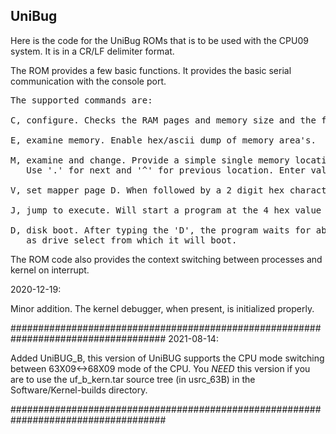 ## UniBug

Here is the code for the UniBug ROMs that is to be used with the CPU09 system. It is in a CR/LF delimiter format.

The ROM provides a few basic functions. It provides the basic serial communication with the console port.

<pre>
The supported commands are:

C, configure. Checks the RAM pages and memory size and the functioning of the system timer

E, examine memory. Enable hex/ascii dump of memory area's.

M, examine and change. Provide a simple single memory location show, next, previous and change function
   Use '.' for next and '^' for previous location. Enter valid hex to change byte content.
   
V, set mapper page D. When followed by a 2 digit hex character that page is mapped in at $D000-$DFFF.

J, jump to execute. Will start a program at the 4 hex value typed after the 'J'. 

D, disk boot. After typing the 'D', the program waits for about 2 seconds, In that time a '0' or '1' may be typed
   as drive select from which it will boot.
</pre>


The ROM code also provides the context switching between processes and kernel on interrupt.

2020-12-19:

Minor addition. The kernel debugger, when present, is initialized properly.

####################################################################################
2021-08-14:

Added UniBUG_B, this version of UniBUG supports the CPU mode switching between
63X09<->68X09 mode of the CPU. You _NEED_ this version if you are to use
the uf_b_kern.tar source tree (in usrc_63B) in the Software/Kernel-builds directory.

####################################################################################
